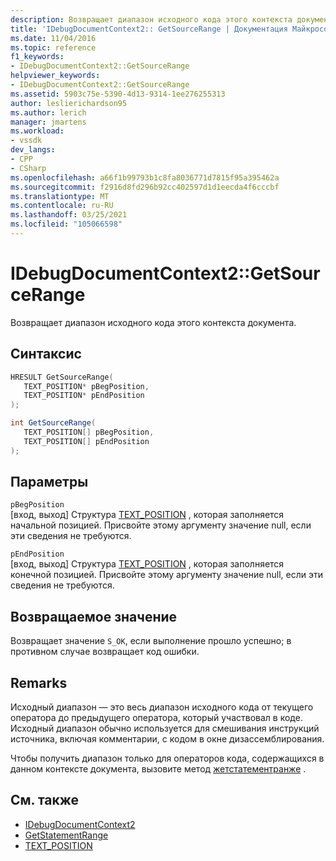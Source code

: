 ```yaml
---
description: Возвращает диапазон исходного кода этого контекста документа.
title: 'IDebugDocumentContext2:: GetSourceRange | Документация Майкрософт'
ms.date: 11/04/2016
ms.topic: reference
f1_keywords:
- IDebugDocumentContext2::GetSourceRange
helpviewer_keywords:
- IDebugDocumentContext2::GetSourceRange
ms.assetid: 5903c75e-5390-4d13-9314-1ee276255313
author: leslierichardson95
ms.author: lerich
manager: jmartens
ms.workload:
- vssdk
dev_langs:
- CPP
- CSharp
ms.openlocfilehash: a66f1b99793b1c8fa8036771d7815f95a395462a
ms.sourcegitcommit: f2916d8fd296b92cc402597d1d1eecda4f6cccbf
ms.translationtype: MT
ms.contentlocale: ru-RU
ms.lasthandoff: 03/25/2021
ms.locfileid: "105066598"
---
```

# <a name="idebugdocumentcontext2getsourcerange"></a>IDebugDocumentContext2::GetSourceRange
Возвращает диапазон исходного кода этого контекста документа.

## <a name="syntax"></a>Синтаксис

```cpp
HRESULT GetSourceRange( 
   TEXT_POSITION* pBegPosition,
   TEXT_POSITION* pEndPosition
);
```

```csharp
int GetSourceRange( 
   TEXT_POSITION[] pBegPosition,
   TEXT_POSITION[] pEndPosition
);
```

## <a name="parameters"></a>Параметры
`pBegPosition`\
[вход, выход] Структура [TEXT_POSITION](../../../extensibility/debugger/reference/text-position.md) , которая заполняется начальной позицией. Присвойте этому аргументу значение null, если эти сведения не требуются.

`pEndPosition`\
[вход, выход] Структура [TEXT_POSITION](../../../extensibility/debugger/reference/text-position.md) , которая заполняется конечной позицией. Присвойте этому аргументу значение null, если эти сведения не требуются.

## <a name="return-value"></a>Возвращаемое значение
 Возвращает значение `S_OK`, если выполнение прошло успешно; в противном случае возвращает код ошибки.

## <a name="remarks"></a>Remarks
 Исходный диапазон — это весь диапазон исходного кода от текущего оператора до предыдущего оператора, который участвовал в коде. Исходный диапазон обычно используется для смешивания инструкций источника, включая комментарии, с кодом в окне дизассемблирования.

 Чтобы получить диапазон только для операторов кода, содержащихся в данном контексте документа, вызовите метод [жетстатементранже](../../../extensibility/debugger/reference/idebugdocumentcontext2-getstatementrange.md) .

## <a name="see-also"></a>См. также
- [IDebugDocumentContext2](../../../extensibility/debugger/reference/idebugdocumentcontext2.md)
- [GetStatementRange](../../../extensibility/debugger/reference/idebugdocumentcontext2-getstatementrange.md)
- [TEXT_POSITION](../../../extensibility/debugger/reference/text-position.md)
